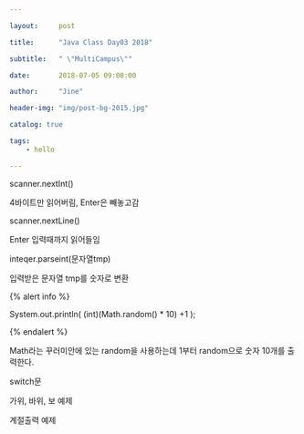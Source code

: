 ```yaml
---

layout:     post

title:      "Java Class Day03 2018"

subtitle:   " \"MultiCampus\""

date:       2018-07-05 09:00:00

author:     "Jine"

header-img: "img/post-bg-2015.jpg"

catalog: true

tags:
    - hello

---
```




scanner.nextInt()

4바이트만 읽어버림, Enter은 빼놓고감

scanner.nextLine()

Enter 입력때까지 읽어들임

inteqer.parseint(문자열tmp)

입력받은 문자열 tmp를 숫자로 변환





{% alert info %}

System.out.println( (int)(Math.random() * 10) +1 );

{% endalert %}



Math라는 꾸러미안에 있는 random을 사용하는데 1부터 random으로 숫자 10개를 출력한다.



switch문

가위, 바위, 보 예제

계절출력 예제


